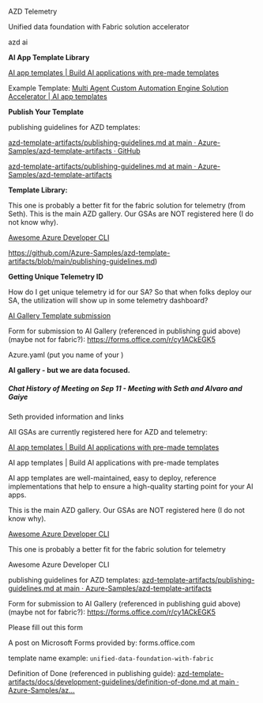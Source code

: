 AZD Telemetry



Unified data foundation with Fabric solution accelerator



azd ai



**AI App Template Library** 

[AI app templates | Build AI applications with pre-made templates](https://azure.github.io/ai-app-templates/)

Example Template: [Multi Agent Custom Automation Engine Solution Accelerator | AI app templates](https://azure.github.io/ai-app-templates/repo/microsoft/multi-agent-custom-automation-engine-solution-accelerator/)



**Publish Your Template** 

publishing guidelines for AZD templates: 

[azd-template-artifacts/publishing-guidelines.md at main · Azure-Samples/azd-template-artifacts · GitHub](https://github.com/Azure-Samples/azd-template-artifacts/blob/main/publishing-guidelines.md)

[azd-template-artifacts/publishing-guidelines.md at main · Azure-Samples/azd-template-artifacts](https://github.com/Azure-Samples/azd-template-artifacts/blob/main/publishing-guidelines.md)



**Template Library:** 

This one is probably a better fit for the fabric solution for telemetry (from Seth). This is the main AZD gallery. Our GSAs are NOT registered here (I do not know why).

[Awesome Azure Developer CLI](https://azure.github.io/awesome-azd/)

https://github.com/Azure-Samples/azd-template-artifacts/blob/main/publishing-guidelines.md)



**Getting Unique Telemetry ID** 

How do I get unique telemetry id for our SA? So that when folks deploy our SA, the utilization will show up in some telemetry dashboard?

[AI Gallery Template submission](https://forms.office.com/pages/responsepage.aspx?id=v4j5cvGGr0GRqy180BHbR2lMW2bWVFdFjNIJRIvVmQZURDVOSUZGUkhBR1ZMUlVIM1A1U1NXUzE3VC4u&route=shorturl)

Form for submission to AI Gallery (referenced in publishing guid above) (maybe not for fabric?): https://forms.office.com/r/cy1ACkEGK5

 











Azure.yaml (put you name of your )



**AI gallery - but we are data focused.** 







##### **Chat History of Meeting on Sep 11 - Meeting with Seth and Alvaro and Gaiye**

Seth provided information and links 

All GSAs are currently registered here for AZD and telemetry:

 

[AI app templates | Build AI applications with pre-made templates](https://azure.github.io/ai-app-templates/)

AI app templates | Build AI applications with pre-made templates

AI app templates are well-maintained, easy to deploy, reference implementations that help to ensure a high-quality starting point for your AI apps.

This is the main AZD gallery. Our GSAs are NOT registered here (I do not know why).

[Awesome Azure Developer CLI](https://azure.github.io/awesome-azd/)

 

This one is probably a better fit for the fabric solution for telemetry

Awesome Azure Developer CLI

publishing guidelines for AZD templates: [azd-template-artifacts/publishing-guidelines.md at main · Azure-Samples/azd-template-artifacts](https://github.com/Azure-Samples/azd-template-artifacts/blob/main/publishing-guidelines.md)

Form for submission to AI Gallery (referenced in publishing guid above) (maybe not for fabric?): https://forms.office.com/r/cy1ACkEGK5

Please fill out this form

A post on Microsoft Forms provided by: forms.office.com

template name example: `unified-data-foundation-with-fabric`

Definition of Done (referenced in publishing guide): [azd-template-artifacts/docs/development-guidelines/definition-of-done.md at main · Azure-Samples/az…](https://github.com/Azure-Samples/azd-template-artifacts/blob/main/docs/development-guidelines/definition-of-done.md)










